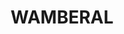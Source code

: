 ---
lastmod: '2025-04-06T06:05:20+00:00'
latitude: -33.42537
layout: suburb
longitude: 151.436939
postcode: '2260'
state: NSW
title: WAMBERAL
url: /nsw/wamberal/
---